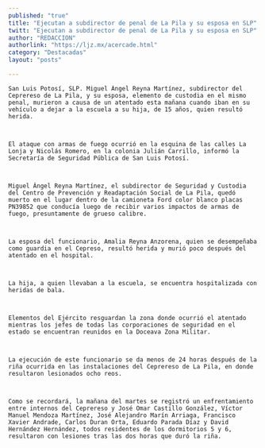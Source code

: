 ```yaml
---
published: "true"
title: "Ejecutan a subdirector de penal de La Pila y su esposa en SLP"
twitt: "Ejecutan a subdirector de penal de La Pila y su esposa en SLP"
author: "REDACCION"
authorlink: "https://ljz.mx/acercade.html"
category: "Destacadas"
layout: "posts"

---
```



  
    San Luis Potosí, SLP. Miguel Ángel Reyna Martínez, subdirector del Ceprereso de La Pila, y su esposa, elemento de custodia en el mismo penal, murieron a causa de un atentado esta mañana cuando iban en su vehículo a dejar a la escuela a su hija, de 15 años, quien resultó herida.
  
  
  
    El ataque con armas de fuego ocurrió en la esquina de las calles La Lonja y Nicolás Romero, en la colonia Julián Carrillo, informó la Secretaría de Seguridad Pública de San Luis Potosí.
  
  
  
    Miguel Ángel Reyna Martínez, el subdirector de Seguridad y Custodia del Centro de Prevención y Readaptación Social de La Pila, quedó muerto en el lugar dentro de la camioneta Ford color blanco placas PN39852 que conducía luego de recibir varios impactos de armas de fuego, presuntamente de grueso calibre.
  
  
  
    La esposa del funcionario, Amalia Reyna Anzorena, quien se desempeñaba como guardia en el Cepreso, resultó herida y murió poco después del atentado en el hospital.
  
  
  
    La hija, a quien llevaban a la escuela, se encuentra hospitalizada con heridas de bala.
  
  
  
    Elementos del Ejército resguardan la zona donde ocurrió el atentado mientras los jefes de todas las corporaciones de seguridad en el estado se encuentran reunidos en la Doceava Zona Militar.
  
  
  
    La ejecución de este funcionario se da menos de 24 horas después de la riña ocurrida en las instalaciones del Ceprereso de La Pila, en donde resultaron lesionados ocho reos.
  
  
  
    Como se recordará, la mañana del martes se registró un enfrentamiento entre internos del Ceprereso y José Omar Castillo González, Víctor Manuel Mendoza Martínez, José Alejandro Marín Arriaga, Francisco Xavier Andrade, Carlos Duran Orta, Eduardo Parada Díaz y David Hernández Hernández, todos residentes de los dormitorios 5 y 6, resultaron con lesiones tras las dos horas que duró la riña.
  

